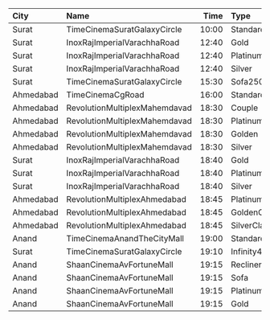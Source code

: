 | City      | Name                          |  Time | Type          | Price | Capacity | Booked |
| :-------- | :---------------------------- | ----: | :------------ | ----: | -------: | -----: |
| Surat     | TimeCinemaSuratGalaxyCircle   | 10:00 | Standard130   |  130₹ |       96 |      0 |
| Surat     | InoxRajImperialVarachhaRoad   | 12:40 | Gold          |  100₹ |       23 |      0 |
| Surat     | InoxRajImperialVarachhaRoad   | 12:40 | Platinum      |  100₹ |       15 |      0 |
| Surat     | InoxRajImperialVarachhaRoad   | 12:40 | Silver        |  100₹ |       10 |      0 |
| Surat     | TimeCinemaSuratGalaxyCircle   | 15:30 | Sofa250       |  250₹ |       34 |      0 |
| Ahmedabad | TimeCinemaCgRoad              | 16:00 | Standard220   |  220₹ |      108 |      8 |
| Ahmedabad | RevolutionMultiplexMahemdavad | 18:30 | Couple        |  200₹ |      100 |      0 |
| Ahmedabad | RevolutionMultiplexMahemdavad | 18:30 | Platinum      |  160₹ |      100 |      0 |
| Ahmedabad | RevolutionMultiplexMahemdavad | 18:30 | Golden        |  140₹ |      100 |      0 |
| Ahmedabad | RevolutionMultiplexMahemdavad | 18:30 | Silver        |  120₹ |      100 |      0 |
| Surat     | InoxRajImperialVarachhaRoad   | 18:40 | Gold          |  100₹ |      106 |      0 |
| Surat     | InoxRajImperialVarachhaRoad   | 18:40 | Platinum      |  100₹ |       24 |      0 |
| Surat     | InoxRajImperialVarachhaRoad   | 18:40 | Silver        |  100₹ |       30 |      0 |
| Ahmedabad | RevolutionMultiplexAhmedabad  | 18:45 | PlatinumClass |  170₹ |      100 |      0 |
| Ahmedabad | RevolutionMultiplexAhmedabad  | 18:45 | GoldenClass   |  150₹ |      100 |      0 |
| Ahmedabad | RevolutionMultiplexAhmedabad  | 18:45 | SilverClass   |  120₹ |      100 |      0 |
| Anand     | TimeCinemaAnandTheCityMall    | 19:00 | Standard100   |  100₹ |      127 |     27 |
| Surat     | TimeCinemaSuratGalaxyCircle   | 19:10 | Infinity400   |  400₹ |       22 |      0 |
| Anand     | ShaanCinemaAvFortuneMall      | 19:15 | Recliner      |  300₹ |      100 |      0 |
| Anand     | ShaanCinemaAvFortuneMall      | 19:15 | Sofa          |  250₹ |      100 |      0 |
| Anand     | ShaanCinemaAvFortuneMall      | 19:15 | Platinum      |  100₹ |      100 |      0 |
| Anand     | ShaanCinemaAvFortuneMall      | 19:15 | Gold          |  100₹ |      100 |      0 |